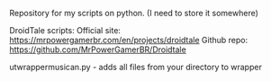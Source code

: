 Repository for my scripts on python. (I need to store it somewhere)

DroidTale scripts:
Official site: https://mrpowergamerbr.com/en/projects/droidtale
Github repo: https://github.com/MrPowerGamerBR/Droidtale

utwrappermusican.py - adds all files from your directory to wrapper

